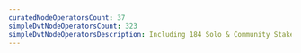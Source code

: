 ```yaml
---
curatedNodeOperatorsCount: 37
simpleDvtNodeOperatorsCount: 323
simpleDvtNodeOperatorsDescription: Including 184 Solo & Community Stakers
---
```

